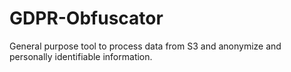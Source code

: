 # GDPR-Obfuscator
General purpose tool to process data from S3 and anonymize and personally identifiable information.
